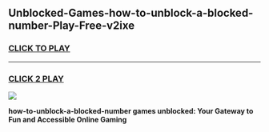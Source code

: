 
## Unblocked-Games-how-to-unblock-a-blocked-number-Play-Free-v2ixe
<h3>
<a href="https://premium76.site?title=how-to-unblock-a-blocked-number&ref=23A">CLICK TO PLAY</a></h3>
<hr>

<h3>
<a href="https://premium76.site?title=how-to-unblock-a-blocked-number&ref=23A">CLICK 2 PLAY</a>
  
</h3>

<a href="https://premium76.site?title=how-to-unblock-a-blocked-number&ref=23A"><img src="https://clearcache.store/games.png"></a>


**how-to-unblock-a-blocked-number games unblocked: Your Gateway to Fun and Accessible Online Gaming**
